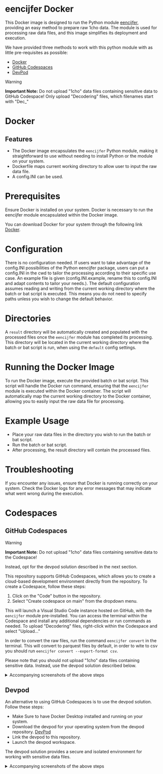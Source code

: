 # eencijfer Docker

This Docker image is designed to run the Python module [eencijfer](https://github.com/enningb/eencijfer), providing an easy method to prepare raw 1cho data. 
The module is used for processing raw data files, and this image simplifies its deployment and execution.

We have provided three methods to work with this python module with as little pre-requisites as possible:

- [Docker](#Docker)
- [GitHub Codespaces](#Github-Codespaces)
- [DevPod](#Devpod)


> [!WARNING]  
> **Important Note:** Do not upload "1cho" data files containing sensitive data to GitHub Codespace!
> Only upload "Decodering" files, which filenames start with "Dec_"


# Docker

## Features

- The Docker image encapsulates the `eencijfer` Python module, making it straightforward to use without needing to install Python or the module on your system.
- Dockerfile maps current working directory to allow user to input the raw data file.
- A config.INI can be used.

# Prerequisites

Ensure Docker is installed on your system. Docker is necessary to run the eencijfer module encapsulated within the Docker image.

You can download Docker for your system through the following link [Docker](https://docs.docker.com/get-docker/).

# Configuration

There is no configuration needed. If users want to take advantage of the config.INI possibilities of the Python eencijfer package, users can put a config.INI in the cwd to tailor the processing according to their specific use case. An example file is given (config.INI.example, rename this to config.INI and adapt contents to tailor your needs.). 
The default configuration assumes reading and writing from the current working directory where the batch or bat script is executed. This means you do not need to specify paths unless you wish to change the default behavior.

# Directories

A `result` directory will be automatically created and populated with the processed files once the `eencijfer` module has completed its processing. 
This directory will be located in the current working directory where the batch or bat script is run, when using the `default` config settings.

# Running the Docker Image

  To run the Docker image, execute the provided batch or bat script. This script will handle the Docker run command, ensuring that the `eencijfer` module is executed within the Docker container.
  The script will automatically map the current working directory to the Docker container, allowing you to easily input the raw data file for processing.

# Example Usage

- Place your raw data files in the directory you wish to run the batch or bat script.
- Run the batch or bat script.
- After processing, the result directory will contain the processed files.

# Troubleshooting

If you encounter any issues, ensure that Docker is running correctly on your system.
Check the Docker logs for any error messages that may indicate what went wrong during the execution.

# Codespaces
## GitHub Codespaces


> [!WARNING]  
> **Important Note:** Do not upload "1cho" data files containing sensitive data to the Codespace!
>
> Instead, opt for the devpod solution described in the next section.



This repository supports GitHub Codespaces, which allows you to create a cloud-based development environment directly from the repository. To create a Codespace, follow these steps:

1. Click on the "Code" button in the repository.
2. Select "Create codespace on main" from the dropdown menu.


This will launch a Visual Studio Code instance hosted on GitHub, with the `eencijfer` module pre-installed. You can access the terminal within the Codespace and install any additional dependencies or run commands as needed. To upload "Decodering" files, right-click within the Codespace and select "Upload..." 

In order to convert the raw files, run the command `eencijfer convert` in the terminal. This will convert to parquest files by default, in order to wite to csv you should run `eencijfer convert --export-format csv`.


Please note that you should not upload "1cho" data files containing sensitive data. Instead, use the devpod solution described below. 


<details>

<summary>Accompanying screenshots of the above steps</summary>

1. Click on the "Code" button in the repository.
   
![Code Button](assets/code_button.png)


2. Select "Create codespace on main" from the dropdown menu.

![Create Codespace](assets/create_codespace.png)


3. Within a few minutes your codespace is ready and you are greeted with the man page of the `eencijfer` module


![Codespace](assets/code_space.png)

4. Upload your files to transform by right-clicking and choosing `Upload...` 


![Upload Files](assets/upload_file.png)

</details>



## Devpod
An alternative to using GitHub Codespaces is to use the devpod solution. Follow these steps:

- Make Sure to have Docker Desktop installed and running on your system. 
- Download the devpod for your operating system from the devpod repository. [DevPod](https://devpod.sh/)
- Link the devpod to this repository.
- Launch the devpod workspace.

The devpod solution provides a secure and isolated environment for working with sensitive data files.


<details>

<summary>Accompanying screenshots of the above steps</summary>

1. Launch DevPod and create workspace by linking to this repository.
   
![Create Workspace](assets/devpod_create_workspace.png)


2. Wait for the workspace to start up, you should see the man page of the `eencijfer` python module.

![DevPod Confirmation](assets/devpod_confirm.png)


3. The browser should launch a vscode instance in the browser, click the circled button to toggle the terminal.


![DevPod VS Code](assets/devpod_vscode_launch.png)


4. Run `eencijfer` command in the terminal.

![DevPod eencijfer](assets/devpod_eencijfer.png)

5. Upload your files to transform by right-clicking and choosing `Upload...` 


![DevPod Upload Files](assets/devpod_upload_files.png)

Right click on the file browser in order to upload files to the workspace.


</details>

